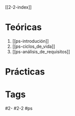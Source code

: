 [[2-2-index]]
# Teóricas
1. [[ps-introdución]]
2. [[ps-ciclos_de_vida]]
3. [[ps-análisis_de_requisitos]]
# Prácticas
# Tags
#2- 
#2-2 
#ps
